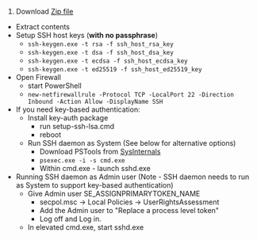 1. Download [Zip file](https://github.com/PowerShell/Win32-OpenSSH/releases/download/10_13_2015/OpenSSH-Win32.zip)
* Extract contents
* Setup SSH host keys (**with no passphrase**)
     * `ssh-keygen.exe -t rsa -f ssh_host_rsa_key`
     * `ssh-keygen.exe -t dsa -f ssh_host_dsa_key`
     * `ssh-keygen.exe -t ecdsa -f ssh_host_ecdsa_key`
     * `ssh-keygen.exe -t ed25519 -f ssh_host_ed25519_key`
* Open Firewall
     * start PowerShell
     * `new-netfirewallrule -Protocol TCP -LocalPort 22 -Direction Inbound -Action Allow -DisplayName SSH`
* If you need key-based authentication:
     * Install key-auth package
          * run setup-ssh-lsa.cmd
          * reboot
     * Run SSH daemon as System (See below for alternative options)
          * Download PSTools from [SysInternals](https://technet.microsoft.com/en-us/sysinternals/bb897553)
          * `psexec.exe -i -s cmd.exe`
          * Within cmd.exe - launch sshd.exe
* Running SSH daemon as Admin user (Note - SSH daemon needs to run as System to support key-based authentication)
     * Give Admin user SE_ASSIGNPRIMARYTOKEN_NAME
          * secpol.msc -> Local Policies -> UserRightsAssessment  
          * Add the Admin user to "Replace a process level token"
          * Log off and Log in.
     * In elevated cmd.exe, start sshd.exe
